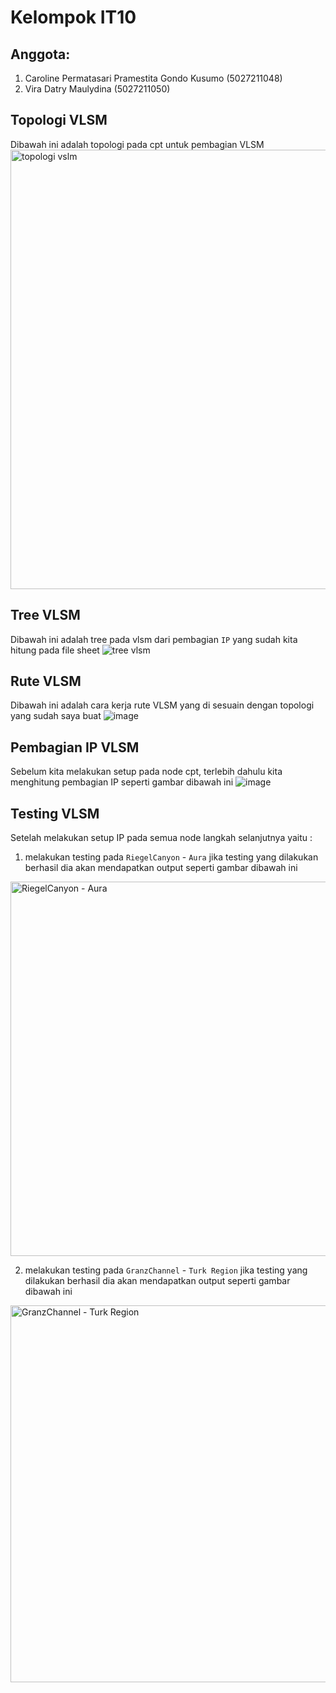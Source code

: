 # Kelompok IT10 #

## Anggota: ##
1. Caroline Permatasari Pramestita Gondo Kusumo (5027211048)
2. Vira Datry Maulydina (5027211050)

## Topologi VLSM ##
Dibawah ini adalah topologi pada cpt untuk pembagian VLSM
<img width="703" alt="topologi vslm" src="https://github.com/viradatry/Jarkom-Modul-4-IT10-2023/assets/113564685/e1b066f6-94c6-4f28-9b36-e61bbd50bf8d">

## Tree VLSM ##
Dibawah ini adalah tree pada vlsm dari pembagian `IP` yang sudah kita hitung pada file sheet
![tree vlsm](https://github.com/viradatry/Jarkom-Modul-4-IT10-2023/assets/113564685/57ffd6cd-0c60-44aa-a79b-19614eace495)

## Rute VLSM ##
Dibawah ini adalah cara kerja rute VLSM yang di sesuain dengan topologi yang sudah saya buat 
![image](https://github.com/viradatry/Jarkom-Modul-4-IT10-2023/assets/113564685/23032a1e-cd37-4385-8c00-100940199111)

## Pembagian IP VLSM ##
Sebelum kita melakukan setup pada node cpt, terlebih dahulu kita menghitung pembagian IP seperti gambar dibawah ini
![image](https://github.com/viradatry/Jarkom-Modul-4-IT10-2023/assets/113564685/a52481dd-fe34-40bd-9337-586ad36f4284)

## Testing VLSM ##
Setelah melakukan setup IP pada semua node langkah selanjutnya yaitu :

1. melakukan testing pada `RiegelCanyon` - `Aura` jika testing yang dilakukan berhasil dia akan mendapatkan output seperti gambar dibawah ini

<img width="599" alt="RiegelCanyon - Aura" src="https://github.com/viradatry/Jarkom-Modul-4-IT10-2023/assets/113564685/2992f32c-f61a-4d6c-89e9-0bdd8b77145d">

2. melakukan testing pada `GranzChannel` - `Turk Region` jika testing yang dilakukan berhasil dia akan mendapatkan output seperti gambar dibawah ini
<img width="603" alt="GranzChannel - Turk Region" src="https://github.com/viradatry/Jarkom-Modul-4-IT10-2023/assets/113564685/3c92b8d5-67fc-4ba1-9365-172e0ab93690">
